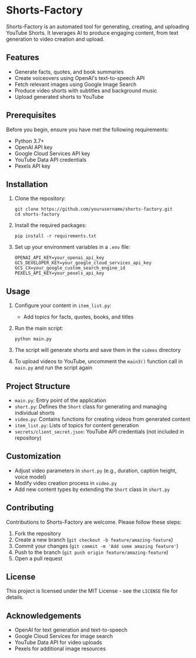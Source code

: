 # Shorts-Factory

Shorts-Factory is an automated tool for generating, creating, and uploading YouTube Shorts. It leverages AI to produce engaging content, from text generation to video creation and upload.

## Features

- Generate facts, quotes, and book summaries
- Create voiceovers using OpenAI's text-to-speech API
- Fetch relevant images using Google Image Search
- Produce video shorts with subtitles and background music
- Upload generated shorts to YouTube

## Prerequisites

Before you begin, ensure you have met the following requirements:

- Python 3.7+
- OpenAI API key
- Google Cloud Services API key
- YouTube Data API credentials
- Pexels API key

## Installation

1. Clone the repository:

   ```
   git clone https://github.com/yourusername/shorts-factory.git
   cd shorts-factory
   ```

2. Install the required packages:

   ```
   pip install -r requirements.txt
   ```

3. Set up your environment variables in a `.env` file:
   ```
   OPENAI_API_KEY=your_openai_api_key
   GCS_DEVELOPER_KEY=your_google_cloud_services_api_key
   GCS_CX=your_google_custom_search_engine_id
   PEXELS_API_KEY=your_pexels_api_key
   ```

## Usage

1. Configure your content in `item_list.py`:

   - Add topics for facts, quotes, books, and titles

2. Run the main script:

   ```
   python main.py
   ```

3. The script will generate shorts and save them in the `videos` directory

4. To upload videos to YouTube, uncomment the `main3()` function call in `main.py` and run the script again

## Project Structure

- `main.py`: Entry point of the application
- `short.py`: Defines the `Short` class for generating and managing individual shorts
- `video.py`: Contains functions for creating videos from generated content
- `item_list.py`: Lists of topics for content generation
- `secrets/client_secret.json`: YouTube API credentials (not included in repository)

## Customization

- Adjust video parameters in `short.py` (e.g., duration, caption height, voice model)
- Modify video creation process in `video.py`
- Add new content types by extending the `Short` class in `short.py`

## Contributing

Contributions to Shorts-Factory are welcome. Please follow these steps:

1. Fork the repository
2. Create a new branch (`git checkout -b feature/amazing-feature`)
3. Commit your changes (`git commit -m 'Add some amazing feature'`)
4. Push to the branch (`git push origin feature/amazing-feature`)
5. Open a pull request

## License

This project is licensed under the MIT License - see the `LICENSE` file for details.

## Acknowledgements

- OpenAI for text generation and text-to-speech
- Google Cloud Services for image search
- YouTube Data API for video uploads
- Pexels for additional image resources
